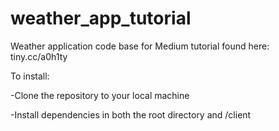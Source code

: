 # weather_app_tutorial
Weather application code base for Medium tutorial found here: tiny.cc/a0h1ty


To install:

-Clone the repository to your local machine

-Install dependencies in both the root directory and /client 


